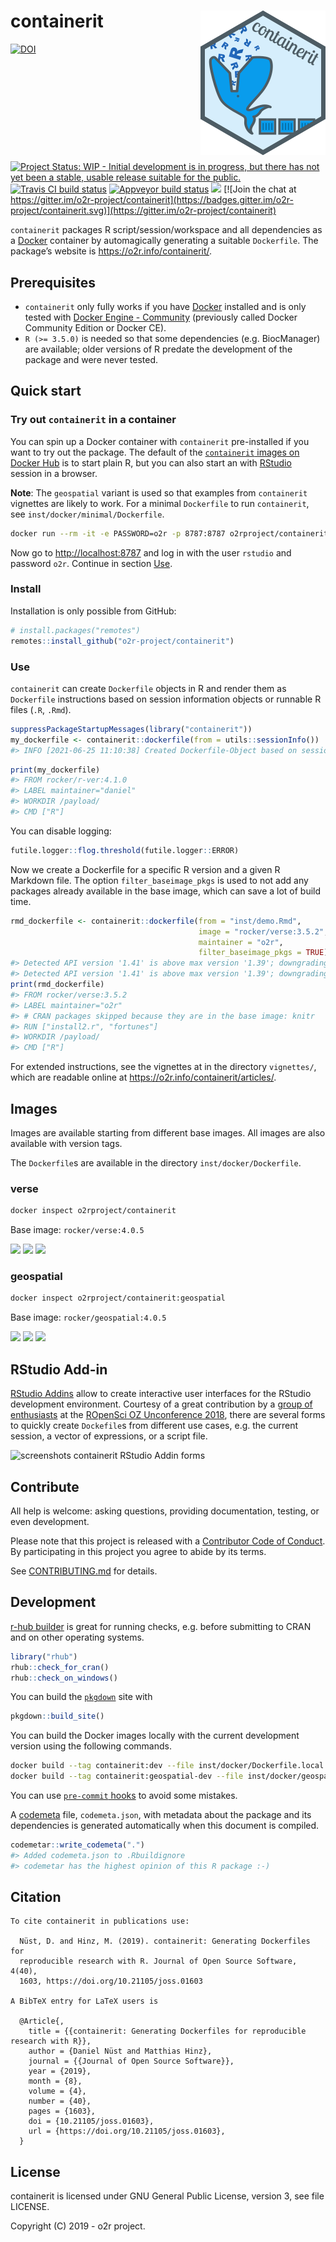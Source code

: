 
<!-- README.md is generated from README.Rmd. Please edit that file! -->

# containerit <img src="man/figures/logo.png" align="right" alt="containerit logo" width="200" style="padding: 0 0 10px 10px;" />

<!-- badges: start -->
[![DOI](https://joss.theoj.org/papers/10.21105/joss.01603/status.svg)](https://doi.org/10.21105/joss.01603)
[![Project Status: WIP - Initial development is in progress, but there
has not yet been a stable, usable release suitable for the
public.](https://www.repostatus.org/badges/latest/wip.svg)](https://www.repostatus.org/#wip)
[![Travis CI build
status](https://travis-ci.org/o2r-project/containerit.svg?branch=master)](https://travis-ci.org/o2r-project/containerit)
[![Appveyor build
status](https://ci.appveyor.com/api/projects/status/2242hcwagoafxaxq?svg=true)](https://ci.appveyor.com/project/nuest/containerit-rrvpq)
[![](https://www.r-pkg.org/badges/version/containerit)](https://github.com/o2r-project/containerit/issues/68)
[![Join the chat at
https://gitter.im/o2r-project/containerit](https://badges.gitter.im/o2r-project/containerit.svg)](https://gitter.im/o2r-project/containerit)
<span class="altmetric-embed" data-badge-popover="bottom"
data-badge-type="2" data-doi="10.21105/joss.01603" data-condensed="true"
data-hide-no-mentions="true"></span> <!-- badges: end -->
<script type='text/javascript' src='https://d1bxh8uas1mnw7.cloudfront.net/assets/embed.js'></script>

`containerit` packages R script/session/workspace and all dependencies
as a [Docker](https://docker.com/) container by automagically generating
a suitable `Dockerfile`. The package’s website is
<https://o2r.info/containerit/>.

## Prerequisites

-   `containerit` only fully works if you have
    [Docker](https://en.wikipedia.org/wiki/Docker_(software)) installed
    and is only tested with [Docker Engine -
    Community](https://docs.docker.com/install/overview/) (previously
    called Docker Community Edition or Docker CE).
-   `R (>= 3.5.0)` is needed so that some dependencies
    (e.g. BiocManager) are available; older versions of R predate the
    development of the package and were never tested.

## Quick start

### Try out `containerit` in a container

You can spin up a Docker container with `containerit` pre-installed if
you want to try out the package. The default of the [`containerit`
images on Docker Hub](#images) is to start plain R, but you can also
start an with [RStudio](https://www.rstudio.com/products/rstudio/)
session in a browser.

**Note**: The `geospatial` variant is used so that examples from
`containerit` vignettes are likely to work. For a minimal `Dockerfile`
to run `containerit`, see `inst/docker/minimal/Dockerfile`.

``` bash
docker run --rm -it -e PASSWORD=o2r -p 8787:8787 o2rproject/containerit:geospatial /init
```

Now go to <http://localhost:8787> and log in with the user `rstudio` and
password `o2r`. Continue in section [Use](#use).

### Install

Installation is only possible from GitHub:

``` r
# install.packages("remotes")
remotes::install_github("o2r-project/containerit")
```

### Use

`containerit` can create `Dockerfile` objects in R and render them as
`Dockerfile` instructions based on session information objects or
runnable R files (`.R`, `.Rmd`).

``` r
suppressPackageStartupMessages(library("containerit"))
my_dockerfile <- containerit::dockerfile(from = utils::sessionInfo())
#> INFO [2021-06-25 11:10:38] Created Dockerfile-Object based on sessionInfo
```

``` r
print(my_dockerfile)
#> FROM rocker/r-ver:4.1.0
#> LABEL maintainer="daniel"
#> WORKDIR /payload/
#> CMD ["R"]
```

You can disable logging:

``` r
futile.logger::flog.threshold(futile.logger::ERROR)
```

Now we create a Dockerfile for a specific R version and a given R
Markdown file. The option `filter_baseimage_pkgs` is used to not add any
packages already available in the base image, which can save a lot of
build time.

``` r
rmd_dockerfile <- containerit::dockerfile(from = "inst/demo.Rmd",
                                          image = "rocker/verse:3.5.2",
                                          maintainer = "o2r",
                                          filter_baseimage_pkgs = TRUE)
#> Detected API version '1.41' is above max version '1.39'; downgrading
#> Detected API version '1.41' is above max version '1.39'; downgrading
print(rmd_dockerfile)
#> FROM rocker/verse:3.5.2
#> LABEL maintainer="o2r"
#> # CRAN packages skipped because they are in the base image: knitr
#> RUN ["install2.r", "fortunes"]
#> WORKDIR /payload/
#> CMD ["R"]
```

For extended instructions, see the vignettes at in the directory
`vignettes/`, which are readable online at
<https://o2r.info/containerit/articles/>.

## Images

Images are available starting from different base images. All images are
also available with version tags.

The `Dockerfile`s are available in the directory
`inst/docker/Dockerfile`.

### verse

``` bash
docker inspect o2rproject/containerit
```

Base image: `rocker/verse:4.0.5`

[![](https://images.microbadger.com/badges/version/o2rproject/containerit.svg)](https://microbadger.com/images/o2rproject/containerit "Get your own version badge on microbadger.com")
[![](https://images.microbadger.com/badges/image/o2rproject/containerit.svg)](https://microbadger.com/images/o2rproject/containerit "Get your own image badge on microbadger.com")
[![](https://images.microbadger.com/badges/commit/o2rproject/containerit.svg)](https://microbadger.com/images/o2rproject/containerit "Get your own commit badge on microbadger.com")

### geospatial

``` bash
docker inspect o2rproject/containerit:geospatial
```

Base image: `rocker/geospatial:4.0.5`

[![](https://images.microbadger.com/badges/version/o2rproject/containerit:geospatial.svg)](https://microbadger.com/images/o2rproject/containerit:geospatial "Get your own version badge on microbadger.com")
[![](https://images.microbadger.com/badges/image/o2rproject/containerit:geospatial.svg)](https://microbadger.com/images/o2rproject/containerit:geospatial "Get your own image badge on microbadger.com")
[![](https://images.microbadger.com/badges/commit/o2rproject/containerit:geospatial.svg)](https://microbadger.com/images/o2rproject/containerit:geospatial "Get your own commit badge on microbadger.com")

## RStudio Add-in

[RStudio Addins](https://rstudio.github.io/rstudioaddins/) allow to
create interactive user interfaces for the RStudio development
environment. Courtesy of a great contribution by a [group of
enthusiasts](https://github.com/o2r-project/containerit/issues/27#issuecomment-440869329)
at the [ROpenSci OZ Unconference
2018](https://ozunconf18.ropensci.org/), there are several forms to
quickly create `Dockefile`s from different use cases, e.g. the current
session, a vector of expressions, or a script file.

![screenshots containerit RStudio Addin
forms](https://user-images.githubusercontent.com/1325054/61534429-e1345980-aa2f-11e9-8f5d-e6f67e5d7dde.png)

## Contribute

All help is welcome: asking questions, providing documentation, testing,
or even development.

Please note that this project is released with a [Contributor Code of
Conduct](CONDUCT.md). By participating in this project you agree to
abide by its terms.

See [CONTRIBUTING.md](CONTRIBUTING.md) for details.

## Development

[r-hub builder](https://builder.r-hub.io/) is great for running checks,
e.g. before submitting to CRAN and on other operating systems.

``` r
library("rhub")
rhub::check_for_cran()
rhub::check_on_windows()
```

You can build the [`pkgdown`](https://pkgdown.r-lib.org/) site with

``` r
pkgdown::build_site()
```

You can build the Docker images locally with the current development
version using the following commands.

``` bash
docker build --tag containerit:dev --file inst/docker/Dockerfile.local .
docker build --tag containerit:geospatial-dev --file inst/docker/geospatial/Dockerfile.local .
```

You can use [`pre-commit`
hooks](https://github.com/lorenzwalthert/pre-commit-hooks) to avoid some
mistakes.

A [codemeta](https://codemeta.github.io/) file, `codemeta.json`, with
metadata about the package and its dependencies is generated
automatically when this document is compiled.

``` r
codemetar::write_codemeta(".")
#> Added codemeta.json to .Rbuildignore
#> codemetar has the highest opinion of this R package :-)
```

## Citation


    To cite containerit in publications use:

      Nüst, D. and Hinz, M. (2019). containerit: Generating Dockerfiles for
      reproducible research with R. Journal of Open Source Software, 4(40),
      1603, https://doi.org/10.21105/joss.01603

    A BibTeX entry for LaTeX users is

      @Article{,
        title = {{containerit: Generating Dockerfiles for reproducible research with R}},
        author = {Daniel Nüst and Matthias Hinz},
        journal = {{Journal of Open Source Software}},
        year = {2019},
        month = {8},
        volume = {4},
        number = {40},
        pages = {1603},
        doi = {10.21105/joss.01603},
        url = {https://doi.org/10.21105/joss.01603},
      }

## License

containerit is licensed under GNU General Public License, version 3, see
file LICENSE.

Copyright (C) 2019 - o2r project.
